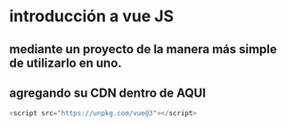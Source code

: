 # introducción a vue JS

## mediante un proyecto de la manera más simple de utilizarlo en uno.

## agregando su CDN dentro de <head>AQUI<head>

```c
<script src="https://unpkg.com/vue@3"></script>
```
